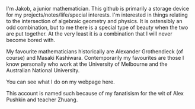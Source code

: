 I'm Jakob, a junior mathematician. This github is primarily a storage device for my projects/notes/life/special interests.
I'm interested in things relating to the intersection of algebraic geometry and physics. It is ostensibly an odd combination, but to me there is a special type of beauty when the two are put together. 
At the very least it is a combination that I will never become bored with.

My favourite mathematicians historically are Alexander Grothendieck (of course) and Masaki Kashiwara. Contemporarily my favourites are those I know personally who work at the University of Melbourne and the Australian National University.

You can see what I do on my webpage here.

This account is named such because of my fanatisism for the wit of Alex Pushkin and teacher Zhuang.
